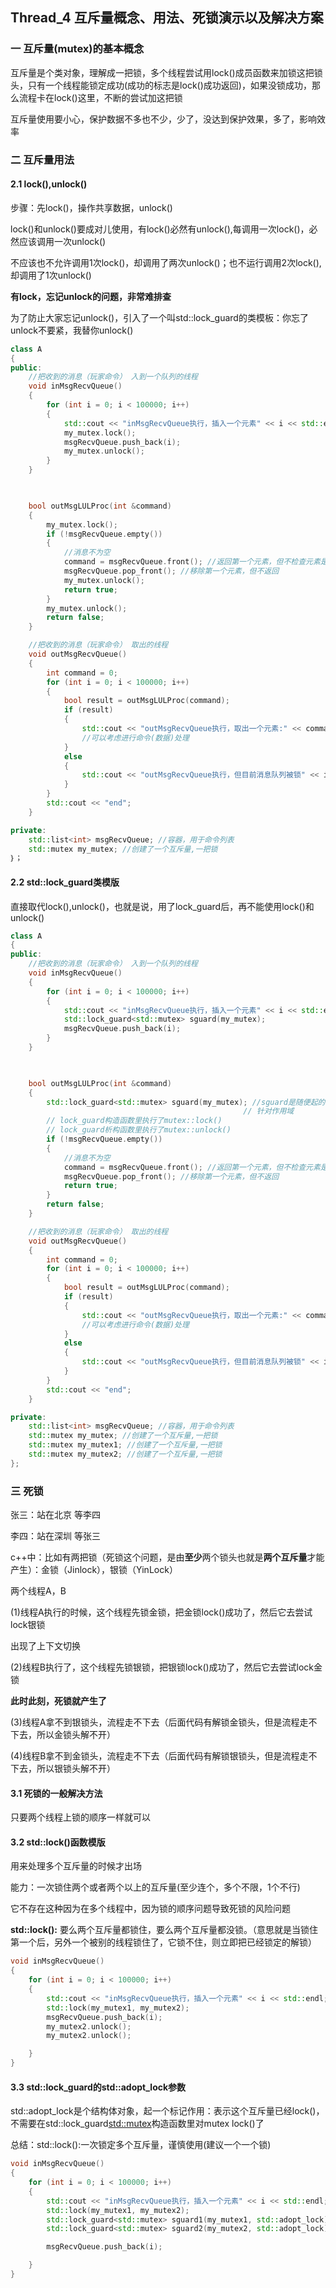 ## Thread_4 互斥量概念、用法、死锁演示以及解决方案

### 一 互斥量(mutex)的基本概念

互斥量是个类对象，理解成一把锁，多个线程尝试用lock()成员函数来加锁这把锁头，只有一个线程能锁定成功(成功的标志是lock()成功返回)，如果没锁成功，那么流程卡在lock()这里，不断的尝试加这把锁

互斥量使用要小心，保护数据不多也不少，少了，没达到保护效果，多了，影响效率

### 二 互斥量用法

#### 2.1 lock(),unlock()

步骤：先lock()，操作共享数据，unlock()

lock()和unlock()要成对儿使用，有lock()必然有unlock(),每调用一次lock()，必然应该调用一次unlock()

不应该也不允许调用1次lock()，却调用了两次unlock()；也不运行调用2次lock(),却调用了1次unlock()

**有lock，忘记unlock的问题，非常难排查**

为了防止大家忘记unlock()，引入了一个叫std::lock_guard的类模板：你忘了unlock不要紧，我替你unlock()

```c++
class A
{
public:
	//把收到的消息（玩家命令） 入到一个队列的线程
	void inMsgRecvQueue()
	{
		for (int i = 0; i < 100000; i++)
		{
			std::cout << "inMsgRecvQueue执行，插入一个元素" << i << std::endl;
			my_mutex.lock();
			msgRecvQueue.push_back(i);
			my_mutex.unlock();
		}
	}

	

	bool outMsgLULProc(int &command)
	{
		my_mutex.lock();
		if (!msgRecvQueue.empty())
		{
			//消息不为空
			command = msgRecvQueue.front(); //返回第一个元素，但不检查元素是否存在 
			msgRecvQueue.pop_front(); //移除第一个元素，但不返回
			my_mutex.unlock();
			return true;
		}
		my_mutex.unlock();
		return false;
	}

	//把收到的消息（玩家命令） 取出的线程
	void outMsgRecvQueue()
	{
		int command = 0;
		for (int i = 0; i < 100000; i++)
		{
			bool result = outMsgLULProc(command);
			if (result)
			{
				std::cout << "outMsgRecvQueue执行，取出一个元素:" << command << std::endl;
				//可以考虑进行命令(数据)处理
			}
			else
			{
				std::cout << "outMsgRecvQueue执行，但目前消息队列被锁" << i << std::endl;
			}
		}
		std::cout << "end";
	}

private:
	std::list<int> msgRecvQueue; //容器，用于命令列表
	std::mutex my_mutex; //创建了一个互斥量,一把锁
｝；
```

#### 2.2 std::lock_guard类模版

直接取代lock(),unlock()，也就是说，用了lock_guard后，再不能使用lock()和unlock()

```c++
class A
{
public:
	//把收到的消息（玩家命令） 入到一个队列的线程
	void inMsgRecvQueue()
	{
		for (int i = 0; i < 100000; i++)
		{
			std::cout << "inMsgRecvQueue执行，插入一个元素" << i << std::endl;
			std::lock_guard<std::mutex> sguard(my_mutex);
			msgRecvQueue.push_back(i);
		}
	}

	

	bool outMsgLULProc(int &command)
	{
		std::lock_guard<std::mutex> sguard(my_mutex); //sguard是随便起的对象名
													// 针对作用域
		// lock_guard构造函数里执行了mutex::lock()
		// lock_guard析构函数里执行了mutex::unlock()
		if (!msgRecvQueue.empty())
		{
			//消息不为空
			command = msgRecvQueue.front(); //返回第一个元素，但不检查元素是否存在 
			msgRecvQueue.pop_front(); //移除第一个元素，但不返回
			return true;
		}
		return false;
	}

	//把收到的消息（玩家命令） 取出的线程
	void outMsgRecvQueue()
	{
		int command = 0;
		for (int i = 0; i < 100000; i++)
		{
			bool result = outMsgLULProc(command);
			if (result)
			{
				std::cout << "outMsgRecvQueue执行，取出一个元素:" << command << std::endl;
				//可以考虑进行命令(数据)处理
			}
			else
			{
				std::cout << "outMsgRecvQueue执行，但目前消息队列被锁" << i << std::endl;
			}
		}
		std::cout << "end";
	}

private:
	std::list<int> msgRecvQueue; //容器，用于命令列表
	std::mutex my_mutex; //创建了一个互斥量,一把锁
    std::mutex my_mutex1; //创建了一个互斥量,一把锁
	std::mutex my_mutex2; //创建了一个互斥量,一把锁
};
```

### 三 死锁

张三：站在北京 等李四

李四：站在深圳 等张三

c++中：比如有两把锁（死锁这个问题，是由**至少**两个锁头也就是**两个互斥量**才能产生）：金锁（Jinlock），银锁（YinLock）

两个线程A，B

(1)线程A执行的时候，这个线程先锁金锁，把金锁lock()成功了，然后它去尝试lock银锁

出现了上下文切换

(2)线程B执行了，这个线程先锁银锁，把银锁lock()成功了，然后它去尝试lock金锁

**此时此刻，死锁就产生了**

(3)线程A拿不到银锁头，流程走不下去（后面代码有解锁金锁头，但是流程走不下去，所以金锁头解不开）

(4)线程B拿不到金锁头，流程走不下去（后面代码有解锁银锁头，但是流程走不下去，所以银锁头解不开）

#### 3.1 死锁的一般解决方法

只要两个线程上锁的顺序一样就可以

#### 3.2 std::lock()函数模版

用来处理多个互斥量的时候才出场

能力：一次锁住两个或者两个以上的互斥量(至少连个，多个不限，1个不行)

它不存在这种因为在多个线程中，因为锁的顺序问题导致死锁的风险问题

**std::lock():** 要么两个互斥量都锁住，要么两个互斥量都没锁。（意思就是当锁住第一个后，另外一个被别的线程锁住了，它锁不住，则立即把已经锁定的解锁）

```c++
void inMsgRecvQueue()
{
    for (int i = 0; i < 100000; i++)
    {
        std::cout << "inMsgRecvQueue执行，插入一个元素" << i << std::endl;
        std::lock(my_mutex1, my_mutex2);
        msgRecvQueue.push_back(i);
        my_mutex2.unlock();
        my_mutex2.unlock();

    }
}
```

#### 3.3 std::lock_guard的std::adopt_lock参数

std::adopt_lock是个结构体对象，起一个标记作用：表示这个互斥量已经lock()，不需要在std::lock_guard<std::mutex>构造函数里对mutex lock()了

总结：std::lock():一次锁定多个互斥量，谨慎使用(建议一个一个锁)

```c++
void inMsgRecvQueue()
{
    for (int i = 0; i < 100000; i++)
    {
        std::cout << "inMsgRecvQueue执行，插入一个元素" << i << std::endl;
        std::lock(my_mutex1, my_mutex2);
        std::lock_guard<std::mutex> sguard1(my_mutex1, std::adopt_lock);
        std::lock_guard<std::mutex> sguard2(my_mutex2, std::adopt_lock);

        msgRecvQueue.push_back(i);

    }
}
```

